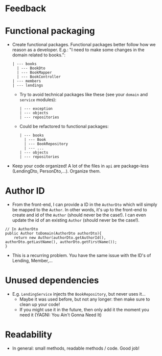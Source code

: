 # Feedback

# Functional packaging
- Create functional packages. Functional packages better follow how we reason as a developer. 
E.g.: "I need to make some changes in the domain related to books.":
    ```
    | --- books
      | --- BookDto
      | --- BookMapper
      | --- BookController
    | --- members
    | --- lendings
    ```
    - Try to avoid technical packages like these (see your `domain` and `service` modules):
        ```
        | --- exception
        | --- objects
        | --- repositories
        ```
    - Could be refactored to functional packages:
        ```
        | --- books
          | --- Book
          | --- BookRepository
          | --- ...
        | --- objects
        | --- repositories
        ```
- Keep your code organized! A lot of the files in `api` are package-less (LendingDto, PersonDto,...). Organize them.

# Author ID
- From the front-end, I can provide a ID in the `AuthorDto` which will simply be mapped to the `Author`. In other words,
it's up to the front-end to create and id of the `Author` (should never be the case!). 
I can even update the id of an existing `Author` (should never be the case!).
```
// In AuthorDto
public Author toDomain(AuthorDto authorDto){
    return new Author(authorDto.getAuthorId(), authorDto.getLastName(), authorDto.getFirstName());
}
```
- This is a recurring problem. You have the same issue with the ID's of Lending, Member,...

# Unused dependencies
- E.g. `LendingService` injects the `BookRepository`, but never uses it...
    - Maybe it was used before, but not any longer: then make sure to clean up your code!
    - If you might use it in the future, then only add it the moment you need it (YAGNI: You Ain't Gonna Need It)
    
# Readability
- In general: small methods, readable methods / code. Good job!